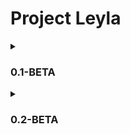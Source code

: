 # Project Leyla

<details id=0>
  <summary><h3>0.1-BETA</h3></summary>
In the console, you can highlight the text you want to search. If you right-click on the selected text, a window will appear in which you need to select the "Search on perplexity.ai" item. Then a browser window will appear with your request for perplexity.ai
<img align="left" width="800" src="https://user-images.githubusercontent.com/107635322/236846288-4e255cd1-b222-4f69-ba87-bd833774d1e1.gif">
</details>


<details id=1>
  <summary><h3>0.2-BETA</h3></summary>
   add a window for perplexity.ai for comfortable use 
  <img align="left" width="800" src="https://github.com/chiratsxki/ProjectLeyla/assets/107635322/387caf42-321b-4939-9444-01d793a7accf">
</details>
